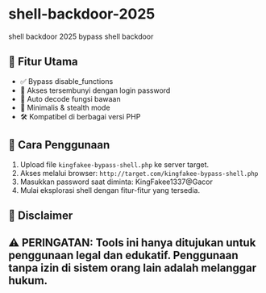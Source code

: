 # shell-backdoor-2025
shell backdoor 2025 bypass shell backdoor




## 🧰 Fitur Utama

- ✅ Bypass disable_functions
- 🔐 Akses tersembunyi dengan login password
- 🔄 Auto decode fungsi bawaan
- 🧱 Minimalis & stealth mode
- 🛠 Kompatibel di berbagai versi PHP

## 🚀 Cara Penggunaan

1. Upload file `kingfakee-bypass-shell.php` ke server target.
2. Akses melalui browser: `http://target.com/kingfakee-bypass-shell.php`
3. Masukkan password saat diminta: KingFakee1337@Gacor
4. Mulai eksplorasi shell dengan fitur-fitur yang tersedia.


## 📛 Disclaimer
⚠️ **PERINGATAN:** Tools ini hanya ditujukan untuk penggunaan legal dan edukatif. Penggunaan tanpa izin di sistem orang lain adalah **melanggar hukum**.
---
